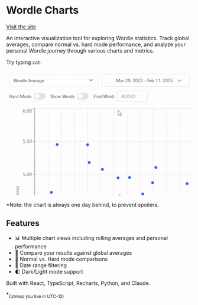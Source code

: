 # Wordle Charts

[Visit the site](https://www.wordlecharts.crtez.dev)

An interactive visualization tool for exploring Wordle statistics. Track global averages, compare normal vs. hard mode performance, and analyze your personal Wordle journey through various charts and metrics.

Try typing `cat`:

![Demo of Wordle Charts](assets/cat.gif)

*Note: the chart is always one day behind, to prevent spoilers.


## Features

- 📊 Multiple chart views including rolling averages and personal performance
- 🎯 Compare your results against global averages
- 🔄 Normal vs. Hard mode comparisons
- 📅 Date range filtering
- 🌓 Dark/Light mode support
  
Built with React, TypeScript, Recharts, Python, and Claude.

*<sub>(Unless you live in UTC-12)</sub>
